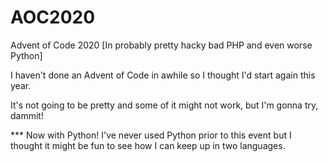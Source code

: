 # AOC2020
Advent of Code 2020 [In probably pretty hacky bad PHP and even worse Python]

I haven't done an Advent of Code in awhile so I thought I'd start again this year.

It's not going to be pretty and some of it might not work, but I'm gonna try, dammit!

*** Now with Python!
I've never used Python prior to this event but I thought it might be fun to see how I can keep up in two languages.
